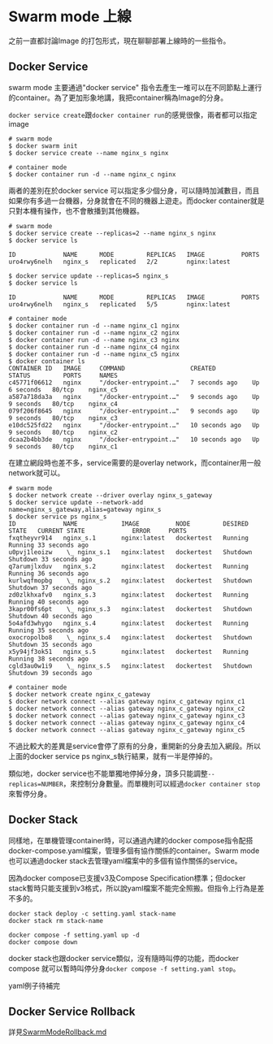 # Swarm mode 上線
之前一直都討論Image 的打包形式，現在聊聊部署上線時的一些指令。

## Docker Service
swarm mode 主要通過"docker service" 指令去產生一堆可以在不同節點上運行的container。為了更加形象地講，我把container稱為Image的分身。

```docker service create```跟```docker container run```的感覺很像，兩者都可以指定image 

```
# swarm mode
$ docker swarm init
$ docker service create --name nginx_s nginx

# container mode
$ docker container run -d --name nginx_c nginx
```

兩者的差別在於docker service 可以指定多少個分身，可以隨時加減數目，而且如果你有多過一台機器，分身就會在不同的機器上遊走。而docker container就是只對本機有操作，也不會散播到其他機器。
```
# swarm mode
$ docker service create --replicas=2 --name nginx_s nginx
$ docker service ls

ID             NAME      MODE         REPLICAS   IMAGE          PORTS
uro4rwy6nelh   nginx_s   replicated   2/2        nginx:latest

$ docker service update --replicas=5 nginx_s
$ docker service ls

ID             NAME      MODE         REPLICAS   IMAGE          PORTS
uro4rwy6nelh   nginx_s   replicated   5/5        nginx:latest

# container mode
$ docker container run -d --name nginx_c1 nginx
$ docker container run -d --name nginx_c2 nginx
$ docker container run -d --name nginx_c3 nginx
$ docker container run -d --name nginx_c4 nginx
$ docker container run -d --name nginx_c5 nginx
$ docker container ls
CONTAINER ID   IMAGE     COMMAND                  CREATED          STATUS         PORTS     NAMES
c45771f06612   nginx     "/docker-entrypoint.…"   7 seconds ago    Up 6 seconds   80/tcp    nginx_c5
a587a718da3a   nginx     "/docker-entrypoint.…"   9 seconds ago    Up 9 seconds   80/tcp    nginx_c4
079f206f8645   nginx     "/docker-entrypoint.…"   9 seconds ago    Up 9 seconds   80/tcp    nginx_c3
e10dc525fd22   nginx     "/docker-entrypoint.…"   10 seconds ago   Up 9 seconds   80/tcp    nginx_c2
dcaa2b4bb3de   nginx     "/docker-entrypoint.…"   10 seconds ago   Up 9 seconds   80/tcp    nginx_c1
```

在建立網段時也差不多，service需要的是overlay network，而container用一般network就可以。
```
# swarm mode
$ docker network create --driver overlay nginx_s_gateway
$ docker service update --network-add name=nginx_s_gateway,alias=gateway nginx_s
$ docker service ps nginx_s
ID             NAME            IMAGE          NODE         DESIRED STATE   CURRENT STATE             ERROR     PORTS
fxqtheyvr914   nginx_s.1       nginx:latest   dockertest   Running         Running 33 seconds ago
u0pvj1leoizw    \_ nginx_s.1   nginx:latest   dockertest   Shutdown        Shutdown 33 seconds ago
q7arumjlxduv   nginx_s.2       nginx:latest   dockertest   Running         Running 36 seconds ago
kurlwqfmopbg    \_ nginx_s.2   nginx:latest   dockertest   Shutdown        Shutdown 37 seconds ago
zd0zlkhxafv0   nginx_s.3       nginx:latest   dockertest   Running         Running 40 seconds ago
3kapr00fs6pt    \_ nginx_s.3   nginx:latest   dockertest   Shutdown        Shutdown 40 seconds ago
5o4afd3whygo   nginx_s.4       nginx:latest   dockertest   Running         Running 35 seconds ago
oxocropolbo8    \_ nginx_s.4   nginx:latest   dockertest   Shutdown        Shutdown 35 seconds ago
x5y94jf3ok51   nginx_s.5       nginx:latest   dockertest   Running         Running 38 seconds ago
cgld3au0w1i9    \_ nginx_s.5   nginx:latest   dockertest   Shutdown        Shutdown 39 seconds ago

# container mode
$ docker network create nginx_c_gateway
$ docker network connect --alias gateway nginx_c_gateway nginx_c1
$ docker network connect --alias gateway nginx_c_gateway nginx_c2
$ docker network connect --alias gateway nginx_c_gateway nginx_c3
$ docker network connect --alias gateway nginx_c_gateway nginx_c4
$ docker network connect --alias gateway nginx_c_gateway nginx_c5
```

不過比較大的差異是service會停了原有的分身，重開新的分身去加入網段。所以上面的docker service ps nginx_s執行結果，就有一半是停掉的。

類似地，docker service也不能單獨地停掉分身，頂多只能調整```--replicas=NUMBER```，來控制分身數量。而單機則可以經過```docker container stop```來暫停分身。

## Docker Stack
同樣地，在單機管理container時，可以通過內建的docker compose指令配搭docker-compose.yaml檔案，管理多個有協作關係的container。Swarm mode也可以通過docker stack去管理yaml檔案中的多個有協作關係的service。

因為docker compose已支援v3及Compose Specification標準；但docker stack暫時只能支援到v3格式，所以說yaml檔案不能完全照搬。但指令上行為是差不多的。

```
docker stack deploy -c setting.yaml stack-name
docker stack rm stack-name

docker compose -f setting.yaml up -d
docker compose down
```

docker stack也跟docker service類似，沒有隨時叫停的功能，而docker compose 就可以暫時叫停分身```docker compose -f setting.yaml stop```。

yaml例子待補完

## Docker Service Rollback
詳見[SwarmModeRollback.md](SwarmModeRollbackCN.md)